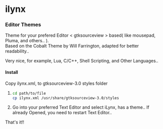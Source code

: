 # ilynx
### Editor Themes

Theme for your prefered Editor < gtksourceview > based( like mousepad, Pluma, and others.. ).  
Based on the Cobalt Theme by Will Farrington, adapted for better readability..

Very nice, for example, Lua, C/C++, Shell Scripting, and Other Languages..

#### Install
Copy ilynx.xml, to gtksourceview-3.0 styles folder
1. ```bash
   cd path/to/file
   cp ilynx.xml /usr/share/gtksourceview-3.0/styles
   ```
2. Go into your preferred Text Editor and select iLynx, has a theme..
   If already Opened, you need to restart Text Editor..

That's it!!
